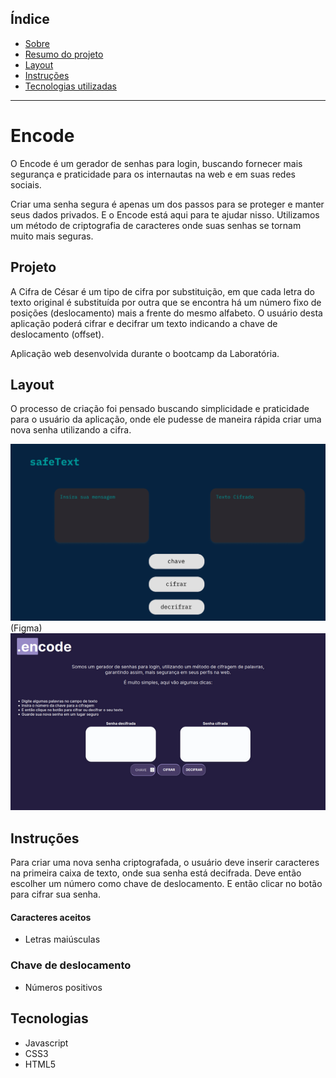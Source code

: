 ## Índice

* [Sobre](#Encode)
* [Resumo do projeto](#Projeto)
* [Layout](#Layout)
* [Instruções](#Instruções)
* [Tecnologias utilizadas](#Tecnologias)
***

# Encode

O Encode é um gerador de senhas para login, buscando fornecer mais segurança e praticidade para os internautas na web e em suas redes sociais.

Criar uma senha segura é apenas um dos passos para se proteger e manter seus dados privados. E o Encode está aqui para te ajudar nisso. Utilizamos um método de criptografia de caracteres onde suas senhas se tornam muito mais seguras.


## Projeto
A Cifra de César é um tipo de cifra por substituição, em que cada letra do texto original é substituída por outra que se encontra há um número fixo de posições (deslocamento) mais a frente do mesmo alfabeto. O usuário desta aplicação poderá cifrar e decifrar um texto indicando a chave de deslocamento (offset). 

Aplicação web desenvolvida durante o bootcamp da Laboratória.

## Layout
O processo de criação foi pensado buscando simplicidade e praticidade para o usuário da aplicação, onde ele pudesse de maneira rápida criar uma nova senha utilizando a cifra.

![Wireframe](img/encode1.png)
(Figma)
![Wireframe Encode](img/encode.png)

## Instruções

Para criar uma nova senha criptografada, o usuário deve inserir caracteres na primeira caixa de texto, onde sua senha está decifrada.
Deve então escolher um número como chave de deslocamento.
E então clicar no botão para cifrar sua senha.

#### Caracteres aceitos
- Letras maiúsculas

### Chave de deslocamento
- Números positivos

## Tecnologias
- Javascript
- CSS3
- HTML5